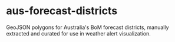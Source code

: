 # aus-forecast-districts
GeoJSON polygons for Australia's BoM forecast districts, manually extracted and curated for use in weather alert visualization.
